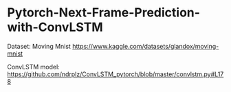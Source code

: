 # Pytorch-Next-Frame-Prediction-with-ConvLSTM

Dataset: Moving Mnist https://www.kaggle.com/datasets/glandox/moving-mnist

ConvLSTM model: https://github.com/ndrplz/ConvLSTM_pytorch/blob/master/convlstm.py#L178
